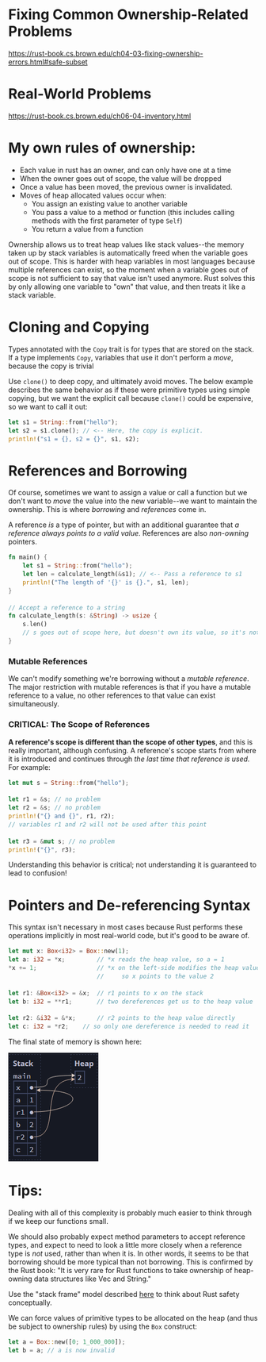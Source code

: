 # Fixing Common Ownership-Related Problems

https://rust-book.cs.brown.edu/ch04-03-fixing-ownership-errors.html#safe-subset

# Real-World Problems

https://rust-book.cs.brown.edu/ch06-04-inventory.html

# My own rules of ownership:

- Each value in rust has an owner, and can only have one at a time
- When the owner goes out of scope, the value will be dropped
- Once a value has been moved, the previous owner is invalidated.
- Moves of heap allocated values occur when:
  - You assign an existing value to another variable
  - You pass a value to a method or function (this includes calling methods with the first parameter of type `Self`)
  - You return a value from a function

Ownership allows us to treat heap values like stack values--the memory taken up by stack variables is automatically freed when the variable goes out of scope. This is harder with heap variables in most languages because multiple references can exist, so the moment when a variable goes out of scope is not sufficient to say that value isn't used anymore. Rust solves this by only allowing one variable to "own" that value, and then treats it like a stack variable.

# Cloning and Copying

Types annotated with the `Copy` trait is for types that are stored on the stack. If a type implements `Copy`, variables that use it don't perform a _move_, because the copy is trivial

Use `clone()` to deep copy, and ultimately avoid moves. The below example describes the same behavior as if these were primitive types using simple copying, but we want the explicit call because `clone()` could be expensive, so we want to call it out:

```rust
let s1 = String::from("hello");
let s2 = s1.clone(); // <-- Here, the copy is explicit.
println!("s1 = {}, s2 = {}", s1, s2);
```

# References and Borrowing

Of course, sometimes we want to assign a value or call a function but we don't want to _move_ the value into the new variable--we want to maintain the ownership. This is where _borrowing_ and _references_ come in.

A reference _is_ a type of pointer, but with an additional guarantee that _a reference always points to a valid value_. References are also _non-owning_ pointers.

```rs
fn main() {
    let s1 = String::from("hello");
    let len = calculate_length(&s1); // <-- Pass a reference to s1
    println!("The length of '{}' is {}.", s1, len);
}

// Accept a reference to a string
fn calculate_length(s: &String) -> usize {
    s.len()
    // s goes out of scope here, but doesn't own its value, so it's not dropped
}
```

### Mutable References

We can't modify something we're borrowing without a _mutable reference_. The major restriction with mutable references is that if you have a mutable reference to a value, no other references to that value can exist simultaneously.

### CRITICAL: The Scope of References

**A reference's scope is different than the scope of other types**, and this is really important, although confusing. A reference's scope starts from where it is introduced and continues through _the last time that reference is used._ For example:

```rust
let mut s = String::from("hello");

let r1 = &s; // no problem
let r2 = &s; // no problem
println!("{} and {}", r1, r2);
// variables r1 and r2 will not be used after this point

let r3 = &mut s; // no problem
println!("{}", r3);
```

Understanding this behavior is critical; not understanding it is guaranteed to lead to confusion!

# Pointers and De-referencing Syntax

This syntax isn't necessary in most cases because Rust performs these operations implicitly in most real-world code, but it's good to be aware of.

```rust
let mut x: Box<i32> = Box::new(1);
let a: i32 = *x;         // *x reads the heap value, so a = 1
*x += 1;                 // *x on the left-side modifies the heap value,
                         //     so x points to the value 2

let r1: &Box<i32> = &x;  // r1 points to x on the stack
let b: i32 = **r1;       // two dereferences get us to the heap value

let r2: &i32 = &*x;      // r2 points to the heap value directly
let c: i32 = *r2;    // so only one dereference is needed to read it
```

The final state of memory is shown here:

![alt text](pointer-dereferencing-example.png)

# Tips:

Dealing with all of this complexity is probably much easier to think through if we keep our functions small.

We should also probably expect method parameters to accept reference types, and expect to need to look a little more closely when a reference type is _not_ used, rather than when it is. In other words, it seems to be that borrowing should be more typical than not borrowing. This is confirmed by the Rust book: "It is very rare for Rust functions to take ownership of heap-owning data structures like Vec and String."

Use the "stack frame" model described [here](https://rust-book.cs.brown.edu/ch04-01-what-is-ownership.html) to think about Rust safety conceptually.

We can force values of primitive types to be allocated on the heap (and thus be subject to ownership rules) by using the `Box` construct:

```rs
let a = Box::new([0; 1_000_000]);
let b = a; // a is now invalid
```

